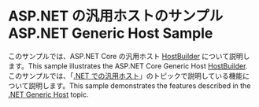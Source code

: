 # <a name="aspnet-generic-host-sample"></a><span data-ttu-id="ff9fb-101">ASP.NET の汎用ホストのサンプル</span><span class="sxs-lookup"><span data-stu-id="ff9fb-101">ASP.NET Generic Host Sample</span></span>

<span data-ttu-id="ff9fb-102">このサンプルでは、ASP.NET Core の汎用ホスト [HostBuilder](https://docs.microsoft.com/dotnet/api/microsoft.extensions.hosting.ihostedservice) について説明します。</span><span class="sxs-lookup"><span data-stu-id="ff9fb-102">This sample illustrates the ASP.NET Core Generic Host [HostBuilder](https://docs.microsoft.com/dotnet/api/microsoft.extensions.hosting.ihostedservice).</span></span> <span data-ttu-id="ff9fb-103">このサンプルでは、「[.NET での汎用ホスト](https://docs.microsoft.com/aspnet/core/fundamentals/host/generic-host)」のトピックで説明している機能について説明します。</span><span class="sxs-lookup"><span data-stu-id="ff9fb-103">This sample demonstrates the features described in the [.NET Generic Host](https://docs.microsoft.com/aspnet/core/fundamentals/host/generic-host) topic.</span></span>
